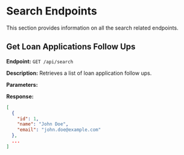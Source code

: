 # Search Endpoints

This section provides information on all the search related endpoints.

## Get Loan Applications Follow Ups

**Endpoint:** `GET /api/search`

**Description:** Retrieves a list of loan application follow ups.

**Parameters:**



**Response:**

```json
[
  {
    "id": 1,
    "name": "John Doe",
    "email": "john.doe@example.com"
  },
  ...
]

